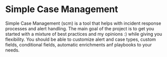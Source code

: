 # Simple Case Management

Simple Case Management (scm) is a tool that helps with incident response processes and alert handling.
The main goal of the project is to get you started with a mixture of best practices and my opinions :) while giving you flexibility.
You should be able to customize alert and case types, custom fields, conditional fields, automatic enrichments anf playbooks to your needs.

